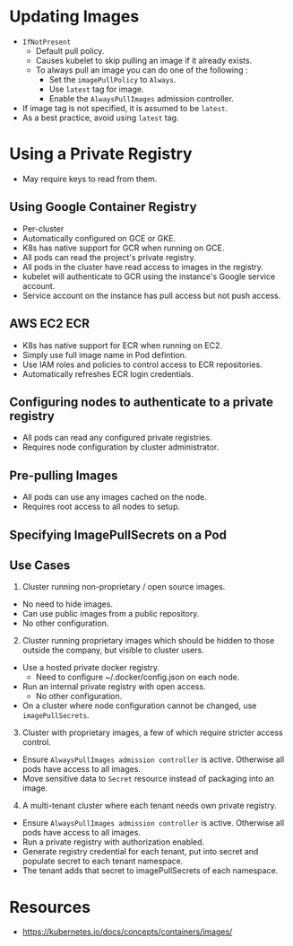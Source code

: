 # Updating Images
* `IfNotPresent`
	* Default pull policy.
	* Causes kubelet to skip pulling an image if it already exists.
	* To always pull an image you can do one of the following :
		* Set the `imagePullPolicy` to `Always`.
		* Use `latest` tag for image.
		* Enable the `AlwaysPullImages` admission controller.
* If image tag is not specified, it is assumed to be `latest`.
* As a best practice, avoid using `latest` tag.
# Using a Private Registry
* May require keys to read from them.
## Using Google Container Registry
* Per-cluster
* Automatically configured on GCE or GKE.
* K8s has native support for GCR when running on GCE.
* All pods can read the project's private registry.
* All pods in the cluster have read access to images in the registry.
* kubelet will authenticate to GCR using the instance's Google service account.
* Service account on the instance has pull access but not push access.
## AWS EC2 ECR
* K8s has native support for ECR when running on EC2.
* Simply use full image name in Pod defintion.
* Use IAM roles and policies to control access to ECR repositories.
* Automatically refreshes ECR login credentials.
## Configuring nodes to authenticate to a private registry
* All pods can read any configured private registries.
* Requires node configuration by cluster administrator.
## Pre-pulling Images
* All pods can use any images cached on the node.
* Requires root access to all nodes to setup.
## Specifying ImagePullSecrets on a Pod
## Use Cases
1. Cluster running non-proprietary / open source images.
* No need to hide images.
* Can use public images from a public repository.
* No other configuration.
2. Cluster running proprietary images which should be hidden to those outside the company, but visible to cluster users.
* Use a hosted private docker registry.
	* Need to configure ~/.docker/config.json on each node.
* Run an internal private registry with open access.
	* No other configuration.
* On a cluster where node configuration cannot be changed, use `imagePullSecrets`.
3. Cluster with proprietary images, a few of which require stricter access control.
* Ensure `AlwaysPullImages admission controller` is active. Otherwise all pods have access to all images.
* Move sensitive data to `Secret` resource instead of packaging into an image.
4. A multi-tenant cluster where each tenant needs own private registry.
* Ensure `AlwaysPullImages admission controller` is active. Otherwise all pods have access to all images.
* Run a private registry with authorization enabled.
* Generate registry credential for each tenant, put into secret and populate secret to each tenant namespace.
* The tenant adds that secret to imagePullSecrets of each namespace.
# Resources
* https://kubernetes.io/docs/concepts/containers/images/
